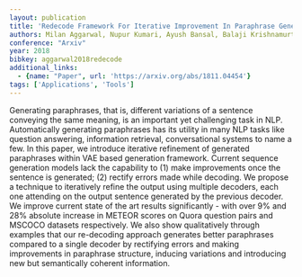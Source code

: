 ```yaml
---
layout: publication
title: 'Redecode Framework For Iterative Improvement In Paraphrase Generation'
authors: Milan Aggarwal, Nupur Kumari, Ayush Bansal, Balaji Krishnamurthy
conference: "Arxiv"
year: 2018
bibkey: aggarwal2018redecode
additional_links:
  - {name: "Paper", url: 'https://arxiv.org/abs/1811.04454'}
tags: ['Applications', 'Tools']
---
```

Generating paraphrases, that is, different variations of a sentence conveying
the same meaning, is an important yet challenging task in NLP. Automatically
generating paraphrases has its utility in many NLP tasks like question
answering, information retrieval, conversational systems to name a few. In this
paper, we introduce iterative refinement of generated paraphrases within VAE
based generation framework. Current sequence generation models lack the
capability to (1) make improvements once the sentence is generated; (2) rectify
errors made while decoding. We propose a technique to iteratively refine the
output using multiple decoders, each one attending on the output sentence
generated by the previous decoder. We improve current state of the art results
significantly - with over 9% and 28% absolute increase in METEOR scores on
Quora question pairs and MSCOCO datasets respectively. We also show
qualitatively through examples that our re-decoding approach generates better
paraphrases compared to a single decoder by rectifying errors and making
improvements in paraphrase structure, inducing variations and introducing new
but semantically coherent information.
